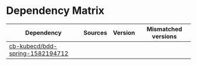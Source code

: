 # Dependency Matrix

Dependency | Sources | Version | Mismatched versions
---------- | ------- | ------- | -------------------
[cb-kubecd/bdd-spring-1582194712](https://github.com/cb-kubecd/bdd-spring-1582194712.git) |  | []() | 
